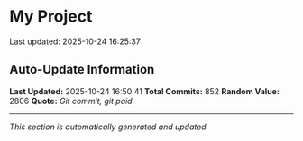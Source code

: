 # My Project


Last updated: 2025-10-24 16:25:37



























































































































































































































































































































































































































































































































































































































































































































































































































































































































































































































































































































































































































































































## Auto-Update Information

**Last Updated:** 2025-10-24 16:50:41
**Total Commits:** 852
**Random Value:** 2806
**Quote:** _Git commit, git paid._

---
_This section is automatically generated and updated._
